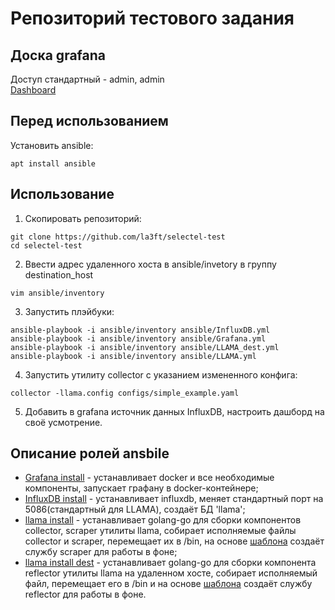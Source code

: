 # Репозиторий тестового задания

## Доска grafana
Доступ стандартный - admin, admin  
[Dashboard](http://45.92.176.106:3000/d/a911198f-d53f-473e-9cf2-488423547f12/llama-stats?orgId=1&from=now-3h&to=now)

## Перед использованием
Установить ansible:
```shell
apt install ansible
```

## Использование

1. Скопировать репозиторий:
```shell
git clone https://github.com/la3ft/selectel-test
cd selectel-test
```
2. Ввести адрес удаленного хоста в ansible/invetory в группу destination_host
```shell
vim ansible/inventory
```
3. Запустить плэйбуки: 
```shell
ansible-playbook -i ansible/inventory ansible/InfluxDB.yml
ansible-playbook -i ansible/inventory ansible/Grafana.yml
ansible-playbook -i ansible/inventory ansible/LLAMA_dest.yml
ansible-playbook -i ansible/inventory ansible/LLAMA.yml
```
4. Запустить утилиту collector с указанием измененного конфига:
```shell
collector -llama.config configs/simple_example.yaml
```
5. Добавить в grafana источник данных InfluxDB, настроить дашборд на своё усмотрение.

## Описание ролей ansbile
- [Grafana install](/ansible/roles/Grafana%20install/tasks/main.yml) - устанавливает docker и все необходимые компоненты, запускает графану в docker-контейнере;
- [InfluxDB install](/ansible/roles/InfluxDB%20install/tasks/main.yml) - устанавливает influxdb, меняет стандартный порт на 5086(стандартный для LLAMA), создаёт БД 'llama';
- [llama install](/ansible/roles/llama%20install/tasks/main.yml) - устанавливает golang-go для сборки компонентов collector, scraper утилиты llama, собирает исполняемые файлы collector и scraper, перемещает их в /bin, на основе [шаблона](/ansible/roles/llama%20install/templates/scraper.service.j2) создаёт службу scraper для работы в фоне;
- [llama install dest](/ansible/roles/llama%20install%20dest/tasks/main.yml) - устанавливает golang-go для сборки компонента reflector утилиты llama на удаленном хосте, собирает исполняемый файл, перемещает его в /bin и на основе [шаблона](/ansible/roles/llama%20install%20dest/templates/reflector.service.j2) создаёт службу reflector для работы в фоне.
